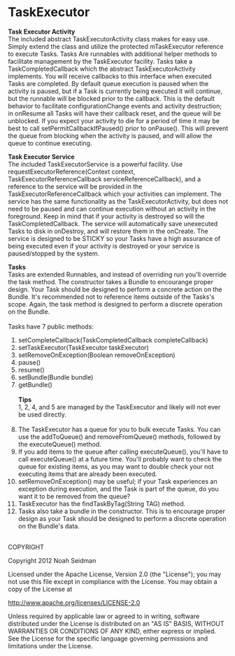 TaskExecutor
===================

<b>Task Executor Activity</b><br>
The included abstract TaskExecutorActivity class makes for easy use. Simply extend the class and utilize the protected mTaskExecutor reference to execute Tasks. Tasks 
Are runnables with additional helper methods to facilitate management by the TaskExecutor facility. Tasks take a TaskCompletedCallback which the abstract TaskExecutorActivity implements. You will 
receive callbacks to this interface when executed Tasks are completed. By default queue execution is paused when the activity is paused, but if a Task is currently being executed it will continue, but the runnable will be blocked prior to the callback. 
This is the default behavior to facilitate configurationChange events and activity destruction; in onResume all Tasks will 
have their callback reset, and the queue will be unblocked. If you expect your activity to die for a period of time it may be best to call setPermitCallbackIfPaused() prior to onPause(). This will prevent 
the queue from blocking when the activity is paused, and will allow the queue to continue executing.

<b>Task Executor Service</b><br>
The included TaskExecutorService is a powerful facility. Use requestExecutorReference(Context context, TaskExecutorReferenceCallback serviceReferenceCallback), and a reference to the service will be provided
in the TaskExecutorReferenceCallback which your activities can implement. The service has the same functionality as the TaskExecutorActivity, but does not need to be paused and can continue execution without 
an activity in the foreground. Keep in mind that if your activity is destroyed so will the TaskCompletedCallback. The service will automatically save unexecuted Tasks to disk in onDestroy, and will restore them
in the onCreate. The service is designed to be STICKY so your Tasks have a high assurance of being executed even if your activity is destroyed or your service is paused/stopped by the system.

<b>Tasks</b><br>
Tasks are extended Runnables, and instead of overriding run you'll override the task method. The constructor takes a Bundle to encourange proper design. Your Task should be designed 
to perform a concrete action on the Bundle. It's recommended not to reference items outside of the Tasks's scope. Again, the task method is designed 
to perform a discrete operation on the Bundle.
<br><br>
Tasks have 7 public methods:<br>
1) setCompleteCallback(TaskCompletedCallback completeCallback)<br>
2) setTaskExecutor(TaskExecutor taskExecutor)<br>
3) setRemoveOnException(Boolean removeOnException)<br>
4) pause()<br>
5) resume()<br>
6) setBundle(Bundle bundle)<br>
7) getBundle()<br><br>
<b>Tips</b><br>
1, 2, 4, and 5 are managed by the TaskExecutor and likely will not ever be used directly.
<br><br>
1) The TaskExecutor has a queue for you to bulk execute Tasks. You can use the addToQueue() and removeFromQueue() methods, 
followed by the executeQueue() method. 
2) If you add items to the queue after calling executeQueue(), you'll have to call executeQueue() at a future time. You'll probably want to check the queue for existing items, as you may 
want to double check your not executing items that are already been executed. 
3) setRemoveOnException() may be useful; if your Task experiences an exception 
during execution, and the Task is part of the queue, do you want it to be removed from the queue? 
4) TaskExecutor has the findTaskByTag(String TAG) method. 
5) Tasks also take a bundle in the constructor. This is to encourage proper design as your Task should be designed to perform a discrete operation on the Bundle's data.
<br><br>

COPYRIGHT

Copyright 2012 Noah Seidman

Licensed under the Apache License, Version 2.0 (the "License"); you may not use this file except in compliance with the License. You may obtain a copy of the License at

http://www.apache.org/licenses/LICENSE-2.0

Unless required by applicable law or agreed to in writing, software distributed under the License is distributed on an "AS IS" BASIS, WITHOUT WARRANTIES OR CONDITIONS OF ANY KIND, either express or implied. See the License for the specific language governing permissions and limitations under the License.